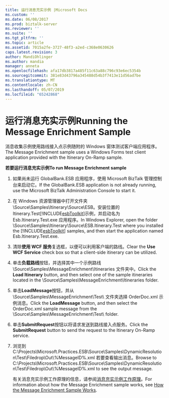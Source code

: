```yaml
---
title: 运行消息充实示例 |Microsoft Docs
ms.custom: ''
ms.date: 06/08/2017
ms.prod: biztalk-server
ms.reviewer: ''
ms.suite: ''
ms.tgt_pltfrm: ''
ms.topic: article
ms.assetid: 7015a2fe-3727-48f3-a2ed-c368e0630626
caps.latest.revision: 3
author: MandiOhlinger
ms.author: mandia
manager: anneta
ms.openlocfilehash: afa17db3817a485f11c63a88c796c93e6ec5354b
ms.sourcegitcommit: 381e83d43796a345488d54b3f7413e11d56ad7be
ms.translationtype: MT
ms.contentlocale: zh-CN
ms.lasthandoff: 05/07/2019
ms.locfileid: "65242868"
---
```

# <a name="running-the-message-enrichment-sample"></a><span data-ttu-id="4cd4b-102">运行消息充实示例</span><span class="sxs-lookup"><span data-stu-id="4cd4b-102">Running the Message Enrichment Sample</span></span>
<span data-ttu-id="4cd4b-103">消息收集示例使用路线接入点示例随附的 Windows 窗体测试客户端应用程序。</span><span class="sxs-lookup"><span data-stu-id="4cd4b-103">The Message Enrichment sample uses a Windows Forms test client application provided with the Itinerary On-Ramp sample.</span></span>  
  
 <span data-ttu-id="4cd4b-104">**若要运行消息充实示例**</span><span class="sxs-lookup"><span data-stu-id="4cd4b-104">**To run Message Enrichment sample**</span></span>  
  
1. <span data-ttu-id="4cd4b-105">如果尚未运行 GlobalBank.ESB 应用程序，使用 Microsoft BizTalk 管理控制台来启动它。</span><span class="sxs-lookup"><span data-stu-id="4cd4b-105">If the GlobalBank.ESB application is not already running, use the Microsoft BizTalk Administration Console to start it.</span></span>  
  
2. <span data-ttu-id="4cd4b-106">在 Windows 资源管理器中打开文件夹 \Source\Samples\Itinerary\Source\ESB。安装位置的 Itinerary.Test[!INCLUDE[esbToolkit](../includes/esbtoolkit-md.md)]示例，并启动名为 Esb.Itinerary.Test.exe 应用程序。</span><span class="sxs-lookup"><span data-stu-id="4cd4b-106">In Windows Explorer, open the folder \Source\Samples\Itinerary\Source\ESB.Itinerary.Test where you installed the [!INCLUDE[esbToolkit](../includes/esbtoolkit-md.md)] samples, and then start the application named Esb.Itinerary.Test.exe.</span></span>  
  
3. <span data-ttu-id="4cd4b-107">清除**使用 WCF 服务**复选框，以便可以利用客户端的路线。</span><span class="sxs-lookup"><span data-stu-id="4cd4b-107">Clear the **Use WCF Service** check box so that a client-side itinerary can be utilized.</span></span>  
  
4. <span data-ttu-id="4cd4b-108">单击**负载路线**按钮，并选择其中一个示例路线 \Source\Samples\MessageEnrichment\Itineraries 文件夹中。</span><span class="sxs-lookup"><span data-stu-id="4cd4b-108">Click the **Load Itinerary** button, and then select one of the sample itineraries located in the \Source\Samples\MessageEnrichment\Itineraries folder.</span></span>  
  
5. <span data-ttu-id="4cd4b-109">单击**LoadMessage**按钮，并从 \Source\Samples\MessageEnrichment\Test\ 文件夹选择 OrderDoc.xml 示例消息。</span><span class="sxs-lookup"><span data-stu-id="4cd4b-109">Click the **LoadMessage** button, and then select the OrderDoc.xml sample message from the \Source\Samples\MessageEnrichment\Test\ folder.</span></span>  
  
6. <span data-ttu-id="4cd4b-110">单击**SubmitRequest**按钮以将请求发送到路线接入点服务。</span><span class="sxs-lookup"><span data-stu-id="4cd4b-110">Click the **SubmitRequest** button to send the request to the Itinerary On-Ramp service.</span></span>  
  
7. <span data-ttu-id="4cd4b-111">浏览到 C:\Projects\Microsoft.Practices.ESB\Source\Samples\DynamicResolution\Test\Filedrop\Out\\%MessageID%.xml 若要查看输出消息。</span><span class="sxs-lookup"><span data-stu-id="4cd4b-111">Browse to C:\Projects\Microsoft.Practices.ESB\Source\Samples\DynamicResolution\Test\Filedrop\Out\\%MessageID%.xml to see the output message.</span></span>  
  
   <span data-ttu-id="4cd4b-112">有关消息充实示例工作原理的信息，请参阅[消息充实示例工作原理](../esb-toolkit/how-the-message-enrichment-sample-works.md)。</span><span class="sxs-lookup"><span data-stu-id="4cd4b-112">For information about how the Message Enrichment sample works, see [How the Message Enrichment Sample Works](../esb-toolkit/how-the-message-enrichment-sample-works.md).</span></span>